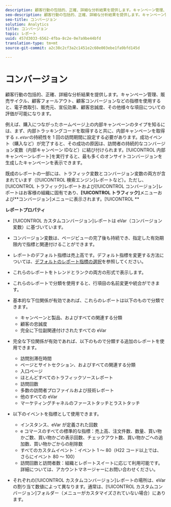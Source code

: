 ```yaml
---
description: 顧客行動の包括的、正確、詳細な分析結果を提供します。キャンペーン管理、販売サイクル、顧客フォールアウト、顧客コンバージョンなどの指標を使用すると、電子商取引、販売元、宣伝効果、顧客忠誠度、その他様々な項目についての評価が可能になります。
seo-description: 顧客行動の包括的、正確、詳細な分析結果を提供します。キャンペーン管理、販売サイクル、顧客フォールアウト、顧客コンバージョンなどの指標を使用すると、電子商取引、販売元、宣伝効果、顧客忠誠度、その他様々な項目についての評価が可能になります。
seo-title: コンバージョン
solution: Analytics
title: コンバージョン
topic: レポート
uuid: 457d3033-6562-4fba-8c2e-0e7a9be44bfd
translation-type: tm+mt
source-git-commit: a2c38c2cf3a2c1451e2c60e003ebe1fa9bfd145d

---
```



# コンバージョン

顧客行動の包括的、正確、詳細な分析結果を提供します。キャンペーン管理、販売サイクル、顧客フォールアウト、顧客コンバージョンなどの指標を使用すると、電子商取引、販売元、宣伝効果、顧客忠誠度、その他様々な項目についての評価が可能になります。

例えば、購入につながったホームページ上の内部キャンペーンのタイプを知るには、まず、内部トラッキングコードを取得すると共に、内部キャンペーンを取得する *`s.eVar`*&#x200B;の持続性を 1 回の訪問期間に設定する必要があります。成功イベント（購入など）が完了すると、その成功の原因は、訪問者の持続的なコンバージョン変数（内部キャンペーン IDなど）に結び付けられます。[!UICONTROL 内部キャンペーンレポート]を実行すると、最も多くのオンサイトコンバージョンを生成したキャンペーンを表示できます。

既成のレポートの一部には、トラフィック変数とコンバージョン変数の両方が含まれています（[!UICONTROL 検索エンジン]レポートなど）。ただし、[!UICONTROL トラフィック]レポートおよび[!UICONTROL コンバージョン]レポートはお客様の組織に固有であり、**[!UICONTROL トラフィック]**&#x200B;メニューおよび&#x200B;**コンバージョン]メニューに表示されます。[!UICONTROL **

**レポートプロパティ**

* [!UICONTROL カスタムコンバージョン]レポートは eVar（コンバージョン変数）に基づいています。
* コンバージョン変数は、ページビューの完了後も持続でき、指定した有効期限内で指標と関連付けることができます。
* レポートのデフォルト指標は売上高です。デフォルト指標を変更する方法については、[デフォルトのレポート指標の選択](https://marketing.adobe.com/resources/help/en_US/sc/user/t_metrics_set_default.html)を参照してください。
* これらのレポートをトレンドとランクの両方の形式で表示します。
* これらのレポートで分類を使用すると、行項目の名前変更や統合ができます。
* 基本的な下位関係が有効であれば、これらのレポートは以下のもので分類できます。

   * キャンペーンと製品、およびすべての関連する分類
   * 顧客の忠誠度
   * 完全に下位副関連付けされたすべての eVar

* 完全な下位関係が有効であれば、以下のもので分類する追加のレポートを使用できます。

   * 訪問別滞在時間
   * ページとサイトセクション、およびすべての関連する分類
   * 入口ページ
   * ほとんどすべてのトラフィックソースレポート
   * 訪問回数
   * 多数の訪問者プロファイルおよび技術レポート
   * 他のすべての eVar
   * マーケティングチャネルのファーストタッチとラストタッチ

* 以下のイベントを指標として使用できます。

   * インスタンス、eVar が定義された回数
   * e コマースのすべての標準的な指標：売上高、注文件数、数量、買い物かご数、買い物かごの表示回数、チェックアウト数、買い物かごへの追加数、買い物かごからの削除数
   * すべてのカスタムイベント：イベント 1 ～ 80（H22 コード以上では、さらにイベント 80 ～ 100）
   * 訪問回数と訪問者数：組織とレポートスイートに応じて利用可能です。詳細については、アカウントマネージャーにお問い合わせください。

* それぞれの[!UICONTROL カスタムコンバージョン]レポートの場所は、eVar の割り当て数値によって異なります。通常は、[!UICONTROL カスタムコンバージョン]フォルダー（メニューがカスタマイズされていない場合）にあります。

